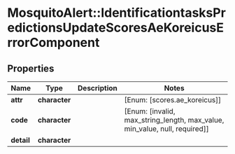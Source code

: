 # MosquitoAlert::IdentificationtasksPredictionsUpdateScoresAeKoreicusErrorComponent


## Properties
Name | Type | Description | Notes
------------ | ------------- | ------------- | -------------
**attr** | **character** |  | [Enum: [scores.ae_koreicus]] 
**code** | **character** |  | [Enum: [invalid, max_string_length, max_value, min_value, null, required]] 
**detail** | **character** |  | 


